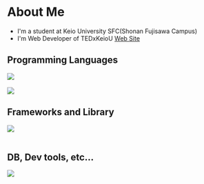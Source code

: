 # About Me
- I'm a student at Keio University SFC(Shonan Fujisawa Campus)
- I'm Web Developer of TEDxKeioU [Web Site](https://tedxkeiou.com)
## Programming Languages
<img src="https://skillicons.dev/icons?i=typescript,go,ruby,html,css," /> <br /><br />
![](https://github-readme-stats.vercel.app/api/top-langs?username=yamatowani&show_icons=true&locale=en&layout=compact&bg_color=0d1117&text_color=fff)

## Frameworks and Library
<img src="https://skillicons.dev/icons?i=nodejs,nestjs,react,nextjs,rails,graphql,apollo,prisma" /> <br /><br />

## DB, Dev tools, etc...
<img src="https://skillicons.dev/icons?i=mysql,docker,vercel,vscode,github,notion" /> <br /><br />
